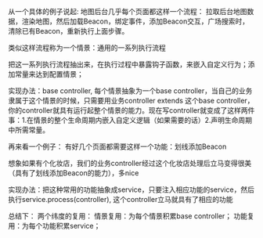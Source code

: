 从一个具体的例子说起:
地图后台几乎每个页面都这样一个流程：
拉取后台地图数据，渲染地图，然后加载Beacon，绑定事件，添加Beacon交互，广场搜索时，清除已有Beacon，重新执行上面步骤。

类似这样流程称为一个情景：通用的一系列执行流程

把这一系列执行流程抽出来，在执行过程中暴露钩子函数，来嵌入自定义行为；添加常量来达到配置情景；

实现办法：base controller, 每个情景抽象为一个base controller，当自己的业务隶属于这个情景的时候，只需要用业务controller extends 这个base controller，你的controller就具有运行起整个情景的能力。现在写controller就变成了这样两件事：1.在情景的整个生命周期内嵌入自定义逻辑（如果需要的话）2.声明生命周期中所需常量。

再来看一个例子：
有好几个页面都需要这样一个功能：划线添加Beacon

想象如果有个化妆店，我们的业务controller经过这个化妆店处理后立马变得很美（具有了划线添加Beacon的能力），多nice

实现办法：把这种常用的功能抽象成service，只要注入相应功能的service，然后执行service.process(controller), 这个controller立马就具有了相应的功能

总结下：
两个纬度的复用：
情景复用：为每个情景积累base controller；
功能复用：为每个功能积累service；





